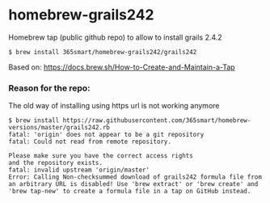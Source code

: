 # homebrew-grails242
Homebrew tap (public github repo) to allow to install grails 2.4.2

```
$ brew install 365smart/homebrew-grails242/grails242
```

Based on: https://docs.brew.sh/How-to-Create-and-Maintain-a-Tap

### Reason for the repo:
The old way of installing using https url is not working anymore
```
$ brew install https://raw.githubusercontent.com/365smart/homebrew-versions/master/grails242.rb
fatal: 'origin' does not appear to be a git repository
fatal: Could not read from remote repository.

Please make sure you have the correct access rights
and the repository exists.
fatal: invalid upstream 'origin/master'
Error: Calling Non-checksummed download of grails242 formula file from an arbitrary URL is disabled! Use 'brew extract' or 'brew create' and 'brew tap-new' to create a formula file in a tap on GitHub instead.
```
